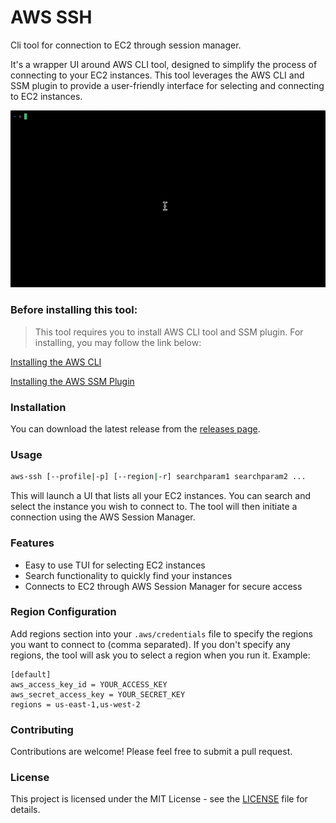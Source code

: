 # AWS SSH

Cli tool for connection to EC2 through session manager.

It's a wrapper UI around AWS CLI tool, designed to simplify the process of connecting to your EC2 instances. This tool leverages the AWS CLI and SSM plugin to provide a user-friendly interface for selecting and connecting to EC2 instances.

![AWS SSH Demo](ss.gif)

### Before installing this tool:
> This tool requires you to install AWS CLI tool and SSM plugin.
For installing, you may follow the link below:

[Installing the AWS CLI](https://docs.aws.amazon.com/cli/latest/userguide/cli-chap-install.html)

[Installing the AWS SSM Plugin](https://docs.aws.amazon.com/systems-manager/latest/userguide/session-manager-working-with-install-plugin.html)

### Installation

You can download the latest release from the [releases page](https://github.com/semiherdogan/aws-ssh/releases).

### Usage

```bash
aws-ssh [--profile|-p] [--region|-r] searchparam1 searchparam2 ...
```

This will launch a UI that lists all your EC2 instances. You can search and select the instance you wish to connect to. The tool will then initiate a connection using the AWS Session Manager.

### Features
* Easy to use TUI for selecting EC2 instances
* Search functionality to quickly find your instances
* Connects to EC2 through AWS Session Manager for secure access

### Region Configuration
Add regions section into your `.aws/credentials` file to specify the regions you want to connect to (comma separated).
If you don't specify any regions, the tool will ask you to select a region when you run it.
Example:
```
[default]
aws_access_key_id = YOUR_ACCESS_KEY
aws_secret_access_key = YOUR_SECRET_KEY
regions = us-east-1,us-west-2
```

### Contributing
Contributions are welcome! Please feel free to submit a pull request.

### License
This project is licensed under the MIT License - see the [LICENSE](LICENSE) file for details.
